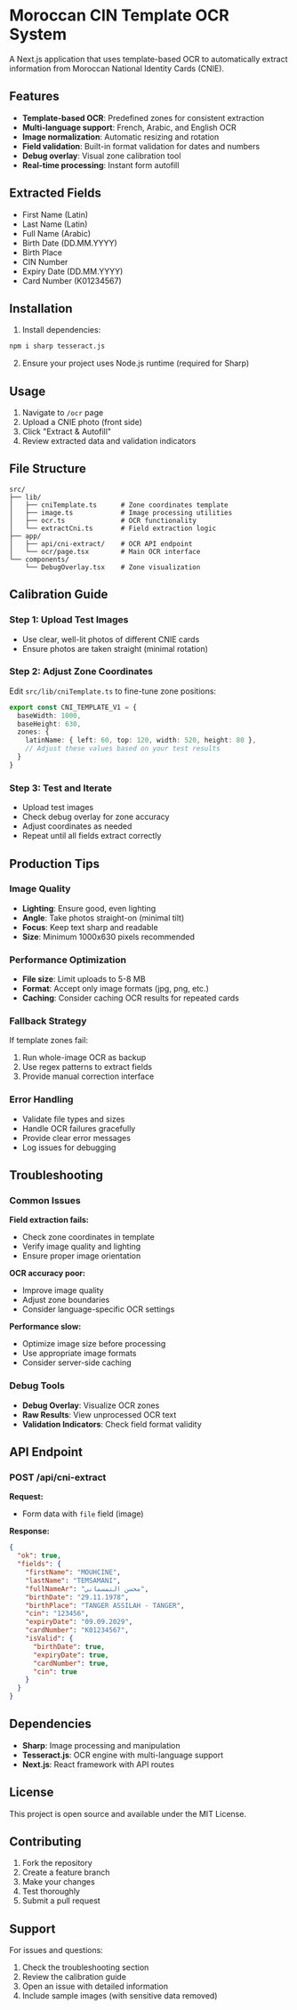# Moroccan CIN Template OCR System

A Next.js application that uses template-based OCR to automatically extract information from Moroccan National Identity Cards (CNIE).

## Features

- **Template-based OCR**: Predefined zones for consistent extraction
- **Multi-language support**: French, Arabic, and English OCR
- **Image normalization**: Automatic resizing and rotation
- **Field validation**: Built-in format validation for dates and numbers
- **Debug overlay**: Visual zone calibration tool
- **Real-time processing**: Instant form autofill

## Extracted Fields

- First Name (Latin)
- Last Name (Latin) 
- Full Name (Arabic)
- Birth Date (DD.MM.YYYY)
- Birth Place
- CIN Number
- Expiry Date (DD.MM.YYYY)
- Card Number (K01234567)

## Installation

1. Install dependencies:
```bash
npm i sharp tesseract.js
```

2. Ensure your project uses Node.js runtime (required for Sharp)

## Usage

1. Navigate to `/ocr` page
2. Upload a CNIE photo (front side)
3. Click "Extract & Autofill"
4. Review extracted data and validation indicators

## File Structure

```
src/
├── lib/
│   ├── cniTemplate.ts      # Zone coordinates template
│   ├── image.ts            # Image processing utilities
│   ├── ocr.ts              # OCR functionality
│   └── extractCni.ts       # Field extraction logic
├── app/
│   ├── api/cni-extract/    # OCR API endpoint
│   └── ocr/page.tsx        # Main OCR interface
└── components/
    └── DebugOverlay.tsx    # Zone visualization
```

## Calibration Guide

### Step 1: Upload Test Images
- Use clear, well-lit photos of different CNIE cards
- Ensure photos are taken straight (minimal rotation)

### Step 2: Adjust Zone Coordinates
Edit `src/lib/cniTemplate.ts` to fine-tune zone positions:

```typescript
export const CNI_TEMPLATE_V1 = {
  baseWidth: 1000,
  baseHeight: 630,
  zones: {
    latinName: { left: 60, top: 120, width: 520, height: 80 },
    // Adjust these values based on your test results
  }
}
```

### Step 3: Test and Iterate
- Upload test images
- Check debug overlay for zone accuracy
- Adjust coordinates as needed
- Repeat until all fields extract correctly

## Production Tips

### Image Quality
- **Lighting**: Ensure good, even lighting
- **Angle**: Take photos straight-on (minimal tilt)
- **Focus**: Keep text sharp and readable
- **Size**: Minimum 1000x630 pixels recommended

### Performance Optimization
- **File size**: Limit uploads to 5-8 MB
- **Format**: Accept only image formats (jpg, png, etc.)
- **Caching**: Consider caching OCR results for repeated cards

### Fallback Strategy
If template zones fail:
1. Run whole-image OCR as backup
2. Use regex patterns to extract fields
3. Provide manual correction interface

### Error Handling
- Validate file types and sizes
- Handle OCR failures gracefully
- Provide clear error messages
- Log issues for debugging

## Troubleshooting

### Common Issues

**Field extraction fails:**
- Check zone coordinates in template
- Verify image quality and lighting
- Ensure proper image orientation

**OCR accuracy poor:**
- Improve image quality
- Adjust zone boundaries
- Consider language-specific OCR settings

**Performance slow:**
- Optimize image size before processing
- Use appropriate image formats
- Consider server-side caching

### Debug Tools

- **Debug Overlay**: Visualize OCR zones
- **Raw Results**: View unprocessed OCR text
- **Validation Indicators**: Check field format validity

## API Endpoint

### POST /api/cni-extract

**Request:**
- Form data with `file` field (image)

**Response:**
```json
{
  "ok": true,
  "fields": {
    "firstName": "MOUHCINE",
    "lastName": "TEMSAMANI",
    "fullNameAr": "محسن التمسماني",
    "birthDate": "29.11.1978",
    "birthPlace": "TANGER ASSILAH - TANGER",
    "cin": "123456",
    "expiryDate": "09.09.2029",
    "cardNumber": "K01234567",
    "isValid": {
      "birthDate": true,
      "expiryDate": true,
      "cardNumber": true,
      "cin": true
    }
  }
}
```

## Dependencies

- **Sharp**: Image processing and manipulation
- **Tesseract.js**: OCR engine with multi-language support
- **Next.js**: React framework with API routes

## License

This project is open source and available under the MIT License.

## Contributing

1. Fork the repository
2. Create a feature branch
3. Make your changes
4. Test thoroughly
5. Submit a pull request

## Support

For issues and questions:
1. Check the troubleshooting section
2. Review the calibration guide
3. Open an issue with detailed information
4. Include sample images (with sensitive data removed)












